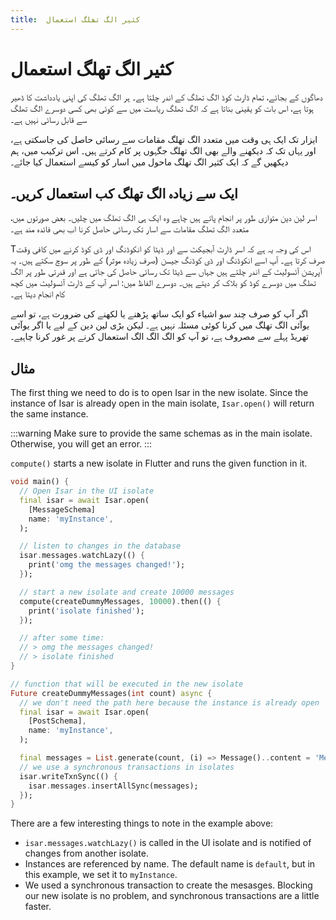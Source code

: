 ```yaml
---
title:  کثیر الگ تھلگ استعمال
---
```


# کثیر الگ تھلگ استعمال

دھاگوں کے بجائے، تمام ڈارٹ کوڈ الگ تھلگ کے اندر چلتا ہے۔ ہر الگ تھلگ کی اپنی یادداشت کا ڈھیر ہوتا ہے، اس بات کو یقینی بناتا ہے کہ الگ تھلگ ریاست میں سے کوئی بھی کسی دوسرے الگ تھلگ سے قابل رسائی نہیں ہے۔

ایزار تک ایک ہی وقت میں متعدد الگ تھلگ مقامات سے رسائی حاصل کی جاسکتی ہے، اور یہاں تک کہ دیکھنے والے بھی الگ تھلگ جگہوں پر کام کرتے ہیں۔ اس ترکیب میں، ہم دیکھیں گے کہ ایک کثیر الگ تھلگ ماحول میں اسار کو کیسے استعمال کیا جائے۔

## ایک سے زیادہ الگ تھلگ کب استعمال کریں۔

اسر لین دین متوازی طور پر انجام پاتے ہیں چاہے وہ ایک ہی الگ تھلگ میں چلیں۔ بعض صورتوں میں، متعدد الگ تھلگ مقامات سے اسار تک رسائی حاصل کرنا اب بھی فائدہ مند ہے۔

Tاس کی وجہ یہ ہے کہ اسر ڈارٹ آبجیکٹ سے اور ڈیٹا کو انکوڈنگ اور ڈی کوڈ کرنے میں کافی وقت صرف کرتا ہے۔ آپ اسے انکوڈنگ اور ڈی کوڈنگ جیسن (صرف زیادہ موثر) کے طور پر سوچ سکتے ہیں۔ یہ آپریشن آئسولیٹ کے اندر چلتے ہیں جہاں سے ڈیٹا تک رسائی حاصل کی جاتی ہے اور قدرتی طور پر الگ تھلگ میں دوسرے کوڈ کو بلاک کر دیتے ہیں۔ دوسرے الفاظ میں: اسر آپ کے ڈارٹ آئسولیٹ میں کچھ کام انجام دیتا ہے۔

اگر آپ کو صرف چند سو اشیاء کو ایک ساتھ پڑھنے یا لکھنے کی ضرورت ہے، تو اسے یوآئی الگ تھلگ میں کرنا کوئی مسئلہ نہیں ہے۔ لیکن بڑی لین دین کے لیے یا اگر یوآئی تھریڈ پہلے سے مصروف ہے، تو آپ کو الگ الگ الگ استعمال کرنے پر غور کرنا چاہیے۔

## مثال

The first thing we need to do is to open Isar in the new isolate. Since the instance of Isar is already open in the main isolate, `Isar.open()` will return the same instance.

:::warning
Make sure to provide the same schemas as in the main isolate. Otherwise, you will get an error.
:::

`compute()` starts a new isolate in Flutter and runs the given function in it.

```dart
void main() {
  // Open Isar in the UI isolate
  final isar = await Isar.open(
    [MessageSchema]
    name: 'myInstance',
  );

  // listen to changes in the database
  isar.messages.watchLazy(() {
    print('omg the messages changed!');
  });

  // start a new isolate and create 10000 messages
  compute(createDummyMessages, 10000).then(() {
    print('isolate finished');
  });

  // after some time:
  // > omg the messages changed!
  // > isolate finished
}

// function that will be executed in the new isolate
Future createDummyMessages(int count) async {
  // we don't need the path here because the instance is already open
  final isar = await Isar.open(
    [PostSchema],
    name: 'myInstance',
  );

  final messages = List.generate(count, (i) => Message()..content = 'Message $i');
  // we use a synchronous transactions in isolates
  isar.writeTxnSync(() {
    isar.messages.insertAllSync(messages);
  });
}
```

There are a few interesting things to note in the example above:

- `isar.messages.watchLazy()` is called in the UI isolate and is notified of changes from another isolate.
- Instances are referenced by name. The default name is `default`, but in this example, we set it to `myInstance`.
- We used a synchronous transaction to create the mesasges. Blocking our new isolate is no problem, and synchronous transactions are a little faster.
